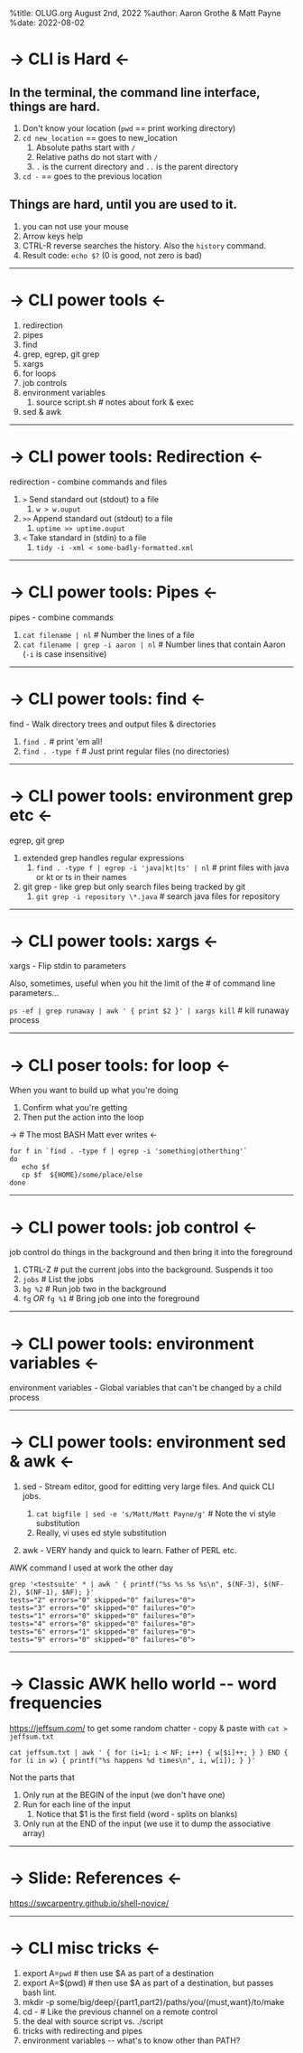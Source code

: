 %title: OLUG.org August 2nd, 2022
%author: Aaron Grothe & Matt Payne
%date: 2022-08-02

-> CLI is Hard <-
=========

## In the terminal, the command line interface, things are hard.
1. Don't know your location (`pwd` == print working directory)
2. `cd new_location` == goes to new_location
   1. Absolute paths start with `/`
   2. Relative paths do not start with `/`
   3. `.` is the current directory and `..` is the parent directory
3. `cd -` == goes to the previous location

## Things are hard, until you are used to it.
1. you can not use your mouse
2. Arrow keys help
3. CTRL-R reverse searches the history.  Also the `history` command.
4. Result code: `echo $?` (0 is good, not zero is bad)

-------------------------------------------------
-> CLI power tools <-
=========
1. redirection
2. pipes
3. find
4. grep, egrep, git grep
5. xargs
6. for loops
7. job controls
8. environment variables
   1. source script.sh  # notes about fork & exec
9. sed & awk


-------------------------------------------------
-> CLI power tools: Redirection <-
=========
redirection - combine commands and files

1. `>` Send standard out (stdout) to a file
   1. `w > w.ouput`
1. `>>` Append standard out (stdout) to a file
   1. `uptime >> uptime.ouput`
1. `<` Take standard in (stdin) to a file
   1. `tidy -i -xml < some-badly-formatted.xml`

-------------------------------------------------
-> CLI power tools: Pipes <-
=========
pipes - combine commands
1. `cat filename | nl`  # Number the lines of a file
2. `cat filename | grep -i aaron | nl` # Number lines that contain Aaron (`-i` is case insensitive)

-------------------------------------------------
-> CLI power tools: find <-
=========
find - Walk directory trees and output files & directories
1. `find .` # print 'em all!
2. `find . -type f`  # Just print regular files (no directories)

-------------------------------------------------
-> CLI power tools: environment grep etc <-
=========
egrep, git grep
1. extended grep handles regular expressions
   1. `find . -type f | egrep -i 'java|kt|ts' | nl` # print files with java or kt or ts in their names
2. git grep - like grep but only search files being tracked by git
   1. `git grep -i repository \*.java` # search java files for repository

-------------------------------------------------
-> CLI power tools: xargs <-
=========
xargs - Flip stdin to parameters

Also, sometimes, useful when you hit the limit of the # of command line parameters... 

`ps -ef | grep runaway | awk ' { print $2 }' | xargs kill` # kill runaway process

-------------------------------------------------
-> CLI poser tools: for loop <-
=========
When you want to build up what you're doing
1. Confirm what you're getting
2. Then put the action into the loop

-> # The most BASH Matt ever writes <-

```
for f in `find . -type f | egrep -i 'something|otherthing'`
do 
   echo $f
   cp $f  ${HOME}/some/place/else
done
```

-------------------------------------------------
-> CLI power tools: job control <-
=========
job control do things in the background and then bring it into the foreground

1. CTRL-Z   # put the current jobs into the background.  Suspends it too
1. `jobs`   # List the jobs
1. `bg %2`  # Run job two in the background
1. `fg` *OR* `fg %1` # Bring job one into the foreground

-------------------------------------------------
-> CLI power tools: environment variables <-
=========
environment variables - Global variables that can't be changed by a child process


-------------------------------------------------
-> CLI power tools: environment sed & awk <-
=========
1. sed - Stream editor, good for editting very large files.  And quick CLI jobs.
   1. `cat bigfile | sed -e 's/Matt/Matt Payne/g'` # Note the vi style substitution
   1. Really, vi uses ed style substitution

1. awk - VERY handy and quick to learn.   Father of PERL etc.

AWK command I used at work the other day

```
grep '<testsuite' * | awk ' { printf("%s %s %s %s\n", $(NF-3), $(NF-2), $(NF-1), $NF); }'
tests="2" errors="0" skipped="0" failures="0">
tests="3" errors="0" skipped="0" failures="0">
tests="1" errors="0" skipped="0" failures="0">
tests="4" errors="0" skipped="0" failures="0">
tests="6" errors="1" skipped="0" failures="0">
tests="9" errors="0" skipped="0" failures="0">
```

-------------------------------------------------
-> Classic AWK hello world -- word frequencies
=========

https://jeffsum.com/ to get some random chatter - copy & paste with `cat > jeffsum.txt`

```
cat jeffsum.txt | awk ' { for (i=1; i < NF; i++) { w[$i]++; } } END { for (i in w) { printf("%s happens %d times\n", i, w[i]); } }'
```

Not the parts that
1. Only run at the BEGIN of the input (we don't have one)
1. Run for each line of the input
   1. Notice that $1 is the first field (word - splits on blanks)
1. Only run at the END of the input (we use it to dump the associative array)

-------------------------------------------------

-> Slide: References <-
=========
https://swcarpentry.github.io/shell-novice/

-------------------------------------------------
-> CLI misc tricks <-
=========

1. export A=`pwd`   # then use $A as part of a destination
1. export A=$(pwd)  # then use $A as part of a destination, but passes bash lint.
2. mkdir -p some/big/deep/{part1,part2}/paths/you/{must,want}/to/make
3. cd - # Like the previous channel on a remote control
4. the deal with source script vs. ./script
5. tricks with redirecting and pipes
6. environment variables -- what's to know other than PATH?
